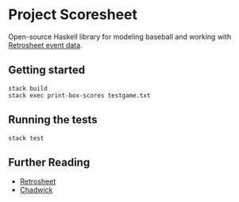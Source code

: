 # Project Scoresheet

Open-source Haskell library for modeling baseball and working with [Retrosheet event data](http://www.retrosheet.org/eventfile.htm).

## Getting started

```
stack build
stack exec print-box-scores testgame.txt
```

## Running the tests

```
stack test
```

## Further Reading
* [Retrosheet](http://www.retrosheet.org/)
* [Chadwick](http://chadwick.sourceforge.net/doc/index.html)